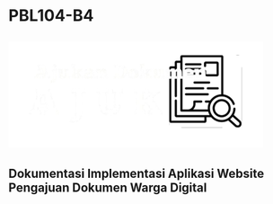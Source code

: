 # PBL104-B4
![logo](https://github.com/BintangDwiImamDermawan/pbl/blob/main/assets%2Flogo.svg)
--
## Dokumentasi Implementasi Aplikasi Website Pengajuan Dokumen Warga Digital
